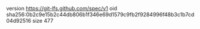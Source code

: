 version https://git-lfs.github.com/spec/v1
oid sha256:0b2c9e15b2c44db806b1f346e69d1579c9fb2f9284996f48b3c1b7cd04d92516
size 477
